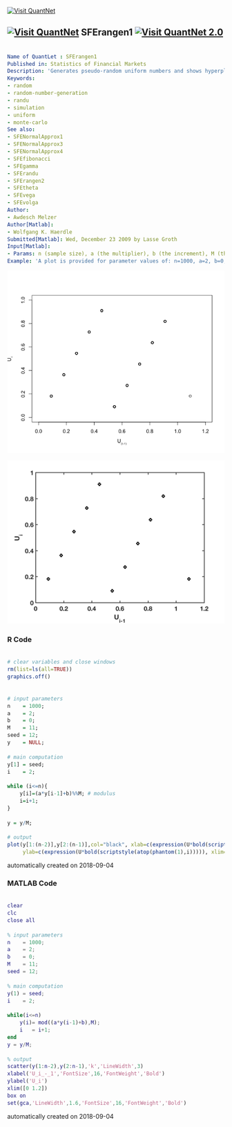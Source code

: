 [<img src="https://github.com/QuantLet/Styleguide-and-FAQ/blob/master/pictures/banner.png" width="888" alt="Visit QuantNet">](http://quantlet.de/)

## [<img src="https://github.com/QuantLet/Styleguide-and-FAQ/blob/master/pictures/qloqo.png" alt="Visit QuantNet">](http://quantlet.de/) **SFErangen1** [<img src="https://github.com/QuantLet/Styleguide-and-FAQ/blob/master/pictures/QN2.png" width="60" alt="Visit QuantNet 2.0">](http://quantlet.de/)

```yaml

Name of QuantLet : SFErangen1
Published in: Statistics of Financial Markets
Description: 'Generates pseudo-random uniform numbers and shows hyperplane pairs of the generate numbers'
Keywords:
- random
- random-number-generation
- randu
- simulation
- uniform
- monte-carlo
See also:
- SFENormalApprox1
- SFENormalApprox3
- SFENormalApprox4
- SFEfibonacci
- SFEgamma
- SFErandu
- SFErangen2
- SFEtheta
- SFEvega
- SFEvolga
Author:
- Awdesch Melzer
Author[Matlab]: 
- Wolfgang K. Haerdle
Submitted[Matlab]: Wed, December 23 2009 by Lasse Groth
Input[Matlab]:
- Params: n (sample size), a (the multiplier), b (the increment), M (the modulus), seed
Example: 'A plot is provided for parameter values of: n=1000, a=2, b=0, M=11, seed=12'
```

![Picture1](SFErangen1.png)

![Picture2](SFErangen1_m.png)

### R Code
```r

# clear variables and close windows
rm(list=ls(all=TRUE))
graphics.off()


# input parameters
n    = 1000;
a    = 2;
b    = 0;
M    = 11;
seed = 12;
y    = NULL;

# main computation
y[1] = seed;
i    = 2;

while (i<=n){
    y[i]=(a*y[i-1]+b)%%M; # modulus
    i=i+1;
}

y = y/M;

# output
plot(y[1:(n-2)],y[2:(n-1)],col="black", xlab=c(expression(U*bold(scriptstyle(atop(phantom(1),(i-1)))))), 
     ylab=c(expression(U*bold(scriptstyle(atop(phantom(1),i))))), xlim=c(0,1.2),ylim=c(0,1))

```

automatically created on 2018-09-04

### MATLAB Code
```matlab

clear
clc
close all

% input parameters
n    = 1000;
a    = 2;
b    = 0;
M    = 11;
seed = 12;

% main computation
y(1) = seed;
i    = 2;

while(i<=n)
    y(i)= mod((a*y(i-1)+b),M);
    i   = i+1;
end
y = y/M;

% output
scatter(y(1:n-2),y(2:n-1),'k','LineWidth',3)
xlabel('U_i_-_1','FontSize',16,'FontWeight','Bold')
ylabel('U_i')
xlim([0 1.2])
box on
set(gca,'LineWidth',1.6,'FontSize',16,'FontWeight','Bold')
```

automatically created on 2018-09-04